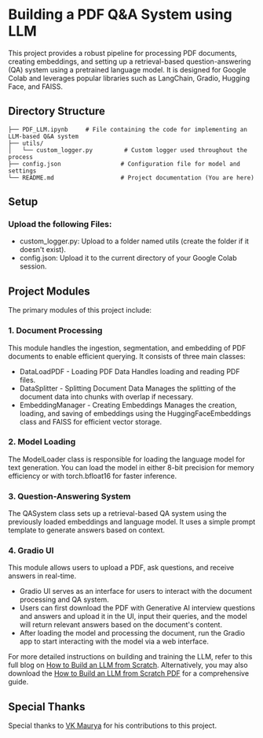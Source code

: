 # Building a PDF Q&A System using LLM
This project provides a robust pipeline for processing PDF documents, creating embeddings, and setting up a retrieval-based question-answering (QA) system using a pretrained language model. It is designed for Google Colab and leverages popular libraries such as LangChain, Gradio, Hugging Face, and FAISS.

## Directory Structure
```
├── PDF_LLM.ipynb     # File containing the code for implementing an LLM-based Q&A system
├── utils/
│   └── custom_logger.py         # Custom logger used throughout the process
├── config.json                 # Configuration file for model and settings
└── README.md                   # Project documentation (You are here)
```
## Setup
### Upload the following Files:
- custom_logger.py: Upload to a folder named utils (create the folder if it doesn't exist).
- config.json: Upload it to the current directory of your Google Colab session.


## Project Modules
The primary modules of this project include:
### 1. Document Processing
This module handles the ingestion, segmentation, and embedding of PDF documents to enable efficient querying. It consists of three main classes:
- DataLoadPDF - Loading PDF Data
  Handles loading and reading PDF files.
- DataSplitter - Splitting Document Data
  Manages the splitting of the document data into chunks with overlap if necessary.
- EmbeddingManager - Creating Embeddings
  Manages the creation, loading, and saving of embeddings using the HuggingFaceEmbeddings class and FAISS for efficient vector storage.
 ### 2. Model Loading
  The ModelLoader class is responsible for loading the language model for text generation. You can load the model in either 8-bit precision for memory efficiency or with torch.bfloat16 for faster inference.
  ### 3. Question-Answering System
  The QASystem class sets up a retrieval-based QA system using the previously loaded embeddings and language model. It uses a simple prompt template to generate answers based on context. 
  ### 4. Gradio UI
  This module allows users to upload a PDF, ask questions, and receive answers in real-time.
  - Gradio UI serves as an interface for users to interact with the document processing and QA system.
- Users can first download the PDF with Generative AI interview questions and answers and upload it in the UI, input their queries, and the model will return relevant answers based on the document's content.
- After loading the model and processing the document, run the Gradio app to start interacting with the model via a web interface.

For more detailed instructions on building and training the LLM, refer to this full blog on [How to Build an LLM from Scratch](https://www.projectpro.io/article/how-to-build-an-llm-from-scratch/1064). Alternatively, you may also download the [How to Build an LLM from Scratch PDF](https://www.projectpro.io/free-learning-resources/how-to-build-an-llm-from-scratch-pdf) for a comprehensive guide.

## Special Thanks

Special thanks to [VK Maurya](https://github.com/vk-maurya/PDF-QLM) for his contributions to this project.

